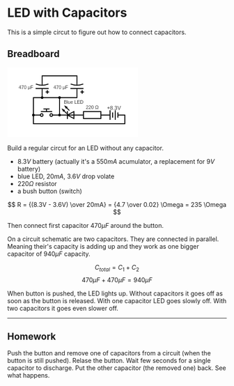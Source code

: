 # LED with Capacitors

This is a simple circut to figure out how to connect capacitors.

## Breadboard

[![LED with a button and two Capacitors](./circuit.png)](https://www.circuit-diagram.org/editor/)

Build a regular circut for an LED without any capacitor.
 * $8.3V$ battery (actually it's a $550mA$ acumulator, a replacement for $9V$ battery)
 * blue LED, $20mA$, $3.6V$ drop volate
 * $220\Omega$ resistor
 * a bush button (switch)

$$ R = {(8.3V - 3.6V) \over 20mA} = {4.7 \over 0.02} \Omega = 235 \Omega $$

Then connect first capacitor $470{\mu}F$ around the button.

On a circuit schematic are two capacitors. They are connected in
parallel. Meaning their's capacity is adding up and they work as
one bigger capacitor of $940{\mu}F$ capacity.

$$ C_{total} = C_{1} + C_{2} $$
$$ 470{\mu}F + 470{\mu}F = 940{\mu}F $$

When button is pushed, the LED lights up. Without capacitors it
goes off as soon as the button is released. With one capacitor
LED goes slowly off. With two capacitors it goes even slower off.

---

## Homework

Push the button and remove one of capacitors from a circuit
(when the button is still pushed). Relase the button. Wait few
seconds for a single capacitor to discharge. Put the other capacitor
(the removed one) back. See what happens.